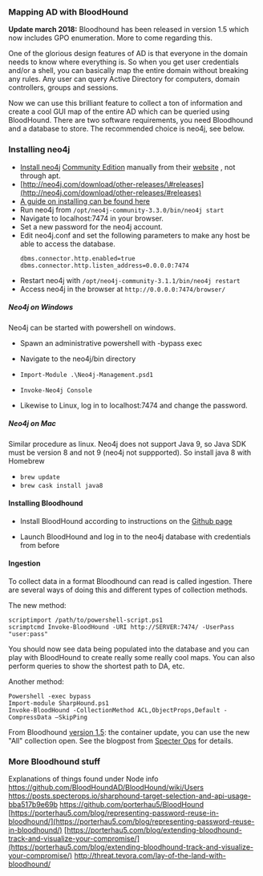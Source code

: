 ### Mapping AD with BloodHound

**Update march 2018:** Bloodhound has been released in version 1.5 which now includes GPO enumeration. More to come regarding this.


One of the glorious design features of AD is that everyone in the domain needs to know where everything is. So when you get user credentials and/or a shell, you can basically map the entire domain without breaking any rules. Any user can query Active Directory for computers, domain controllers, groups and sessions.

Now we can use this brilliant feature to collect a ton of information and create a cool GUI map of the entire AD which can be queried using BloodHound. There are two software requirements, you need Bloodhound and a database to store. The recommended choice is neo4j, see below.

### Installing neo4j

* [Install neo4j](https://neo4j.com/developer/kb/how-do-i-enable-remote-https-access-with-neo4j-30x/) [Community Edition](https://neo4j.com/download/community-edition/) manually from their [website](https://neo4j.com/download/?ref=hro) , not through apt.
* [http://neo4j.com/download/other-releases/\#releases](http://neo4j.com/download/other-releases/#releases)
* [A guide on installing can be found here](https://stealingthe.network/quick-guide-to-installing-bloodhound-in-kali-rolling/)
* Run neo4j from `/opt/neo4j-community-3.3.0/bin/neo4j start`
* Navigate to localhost:7474 in your browser.
* Set a new password for the neo4j account.
* Edit neo4j.conf and set the following parameters to make any host be able to access the database.
  ```
  dbms.connector.http.enabled=true
  dbms.connector.http.listen_address=0.0.0.0:7474
  ```
* Restart neo4j with  `/opt/neo4j-community-3.1.1/bin/neo4j restart`
* Access neo4j in the browser at `http://0.0.0.0:7474/browser/`

##### Neo4j on Windows
Neo4j can be started with powershell on windows.
* Spawn an administrative powershell with -bypass exec
* Navigate to the neo4j/bin directory
* `Import-Module .\Neo4j-Management.psd1`

* `Invoke-Neo4j Console`
* Likewise to Linux, log in to localhost:7474 and change the password.

##### Neo4j on Mac
Similar procedure as linux. Neo4j does not support Java 9, so Java SDK must be version 8 and not 9 \(neo4j not suppported\). So install java 8 with Homebrew
* `brew update`
* `brew cask install java8`



#### Installing Bloodhound

* Install BloodHound according to instructions on the [Github page](https://github.com/BloodHoundAD/BloodHound/wiki/Getting-started)

* Launch BloodHound and log in to the neo4j database with credentials from before

#### Ingestion
To collect data in a format Bloodhound can read is called ingestion. There are several ways of doing this and different types of collection methods.

The new method:

```
scriptimport /path/to/powershell-script.ps1
scrimptcmd Invoke-BloodHound -URI http://SERVER:7474/ -UserPass "user:pass"
```

You should now see data being populated into the database and you can play with BloodHound to create really some really cool maps. You can also perform queries to show the shortest path to DA, etc.

Another method:

```
Powershell -exec bypass
Import-module SharpHound.ps1
Invoke-BloodHound -CollectionMethod ACL,ObjectProps,Default -CompressData –SkipPing
```

From Bloodhound [version 1.5](https://github.com/BloodHoundAD/BloodHound/releases/tag/1.5): the container update, you can use the new "All" collection open. See the blogpost from [Specter Ops](https://posts.specterops.io/bloodhound-1-5-the-container-update-fdf1ed2ad9da) for details.


### More Bloodhound stuff

Explanations of things found under Node info
https://github.com/BloodHoundAD/BloodHound/wiki/Users
https://posts.specterops.io/sharphound-target-selection-and-api-usage-bba517b9e69b
https://github.com/porterhau5/BloodHound
[https://porterhau5.com/blog/representing-password-reuse-in-bloodhound/](https://porterhau5.com/blog/representing-password-reuse-in-bloodhound/)
[https://porterhau5.com/blog/extending-bloodhound-track-and-visualize-your-compromise/](https://porterhau5.com/blog/extending-bloodhound-track-and-visualize-your-compromise/)
http://threat.tevora.com/lay-of-the-land-with-bloodhound/

